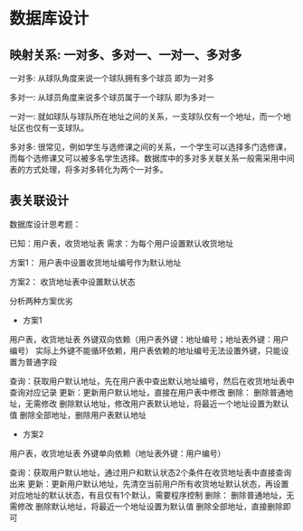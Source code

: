 # 数据库设计

## 映射关系: 一对多、多对一、一对一、多对多

一对多: 从球队角度来说一个球队拥有多个球员 即为一对多 

多对一: 从球员角度来说多个球员属于一个球队 即为多对一 

一对一: 就如球队与球队所在地址之间的关系，一支球队仅有一个地址，而一个地址区也仅有一支球队。

多对多: 很常见，例如学生与选修课之间的关系，一个学生可以选择多门选修课，而每个选修课又可以被多名学生选择。数据库中的多对多关联关系一般需采用中间表的方式处理，将多对多转化为两个一对多。

## 表关联设计

数据库设计思考题：

已知：用户表，收货地址表
需求：为每个用户设置默认收货地址

方案1：
用户表中设置收货地址编号作为默认地址

方案2：
收货地址表中设置默认状态

分析两种方案优劣

- 方案1

用户表，收货地址表 外键双向依赖（用户表外键：地址编号；地址表外键：用户编号）
实际上外键不能循环依赖，用户表依赖的地址编号无法设置外键，只能设置为普通字段

查询：获取用户默认地址，先在用户表中查出默认地址编号，然后在收货地址表中查询对应记录
更新：更新用户默认地址，直接在用户表中修改
删除：
    删除普通地址，无需修改
    删除默认地址，修改用户表默认地址，将最近一个地址设置为默认值
    删除全部地址，删除用户表默认地址

- 方案2

用户表，收货地址表 外键单向依赖（地址表外键：用户编号）

查询：获取用户默认地址，通过用户和默认状态2个条件在收货地址表中直接查询出来
更新：更新用户默认地址，先清空当前用户所有收货地址默认状态，再设置对应地址的默认状态，有且仅有1个默认，需要程序控制
删除：
    删除普通地址，无需修改
    删除默认地址，将最近一个地址设置为默认值
    删除全部地址，直接删除即可


